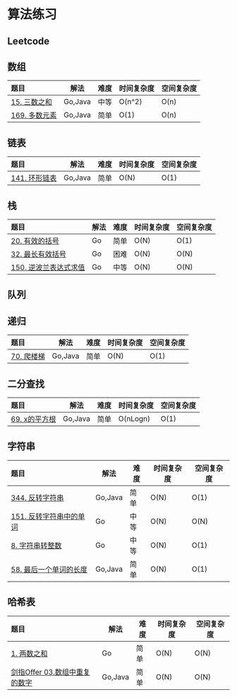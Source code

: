 # 算法练习
## Leetcode
## 数组
|题目|解法|难度|时间复杂度|空间复杂度|
|:---|---|---|---|---|
|[15. 三数之和](https://leetcode.cn/problems/3sum/) | Go,Java| 中等| O(n^2)  | O(n)|
|[169. 多数元素](https://leetcode.cn/problems/majority-element/) |Go,Java| 简单|O(1)| O(n)|

## 链表
|题目|解法|难度|时间复杂度|空间复杂度|
|:---|---|---|---|---|
|[141. 环形链表](https://leetcode.cn/problems/linked-list-cycle/) |Go,Java| 简单|O(N)|O(1)|

## 栈
|题目|解法|难度|时间复杂度|空间复杂度|
|:---|---|---|---|---|
|[20. 有效的括号](https://leetcode.cn/problems/valid-parentheses/) |Go| 简单|O(N)|O(1)|
|[32. 最长有效括号](https://leetcode.cn/problems/longest-valid-parentheses/) |Go|困难|O(N)|O(N)|
|[150. 逆波兰表达式求值](https://leetcode.cn/problems/evaluate-reverse-polish-notation/)|Go|中等|O(N)|O(N)|

## 队列

## 递归
|题目|解法|难度|时间复杂度|空间复杂度|
|:---|---|---|---|---|
|[70. 爬楼梯](https://leetcode.cn/problems/climbing-stairs/)|Go,Java|简单|O(N)|O(1)|

## 二分查找
|题目|解法|难度|时间复杂度|空间复杂度|
|:---|---|---|---|---|
|[69. x的平方根](https://leetcode.cn/problems/sqrtx/)|Go,Java|简单|O(nLogn)|O(1)|

## 字符串
|题目|解法|难度|时间复杂度|空间复杂度|
|:---|---|---|---|---|
|[344. 反转字符串](https://leetcode.cn/problems/reverse-string/)|Go,Java|简单|O(N)|O(1)|
|[151. 反转字符串中的单词](https://leetcode.cn/problems/reverse-words-in-a-string/)|Go|中等|O(N)|O(N)|
|[8. 字符串转整数](https://leetcode.cn/problems/string-to-integer-atoi/)|Go|中等|O(N)|O(1)|
|[58. 最后一个单词的长度](https://leetcode.cn/problems/length-of-last-word/)|Go,Java|简单|O(N)|O(1)|
## 哈希表
|题目|解法|难度|时间复杂度|空间复杂度|
|:---|---|---|---|---|
|[1. 两数之和](https://leetcode.cn/problems/two-sum/)|Go|简单|O(N)|O(N)|
|[剑指Offer 03.数组中重复的数字 ](https://leetcode.cn/problems/shu-zu-zhong-zhong-fu-de-shu-zi-lcof/)|Go,Java|简单|O(N)|O(N)|

